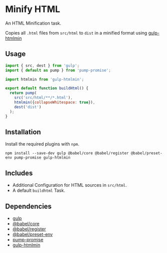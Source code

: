 Minify HTML
================================================================================

An HTML Minification task.

Copies all `.html` files from `src/html` to `dist` in a minified format using [gulp-htmlmin](https://www.npmjs.com/package/gulp-htmlmin)

Usage
--------------------------------------------------------------------------------

```javascript
import { src, dest } from 'gulp';
import { default as pump } from 'pump-promise';

import htmlmin from 'gulp-htmlmin';

export default function buildHtml() {
  return pump(
    src('src/html/**/*.html'),
    htmlmin({collapseWhitespace: true}),
    dest('dist')
  );
}

```

Installation
--------------------------------------------------------------------------------

Install the required plugins with `npm`.

`npm install --save-dev gulp @babel/core @babel/register @babel/preset-env pump-promise gulp-htmlmin`

Includes
--------------------------------------------------------------------------------

- Additional Configuration for HTML sources in `src/html`.
- A default `buildhtml` Task.

Dependencies
--------------------------------------------------------------------------------

- [gulp](https://www.npmjs.com/package/gulp/)
- [@babel/core](https://www.npmjs.com/package/@babel/core/)
- [@babel/register](https://www.npmjs.com/package/@babel/register/)
- [@babel/preset-env](https://www.npmjs.com/package/@babel/preset-env/)
- [pump-promise](https://www.npmjs.com/package/pump-promise)
- [gulp-htmlmin](https://www.npmjs.com/package/gulp-htmlmin)

